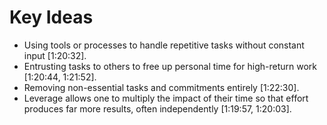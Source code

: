 # Key Ideas

- Using tools or processes to handle repetitive tasks without constant input [1:20:32].
- Entrusting tasks to others to free up personal time for high-return work [1:20:44, 1:21:52].
- Removing non-essential tasks and commitments entirely [1:22:30].
- Leverage allows one to multiply the impact of their time so that effort produces far more results, often independently [1:19:57, 1:20:03].
